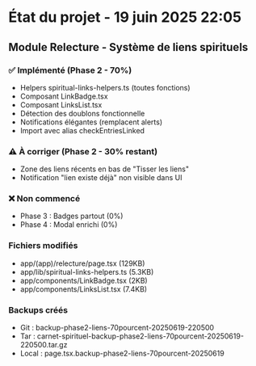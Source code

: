 # État du projet - 19 juin 2025 22:05

## Module Relecture - Système de liens spirituels

### ✅ Implémenté (Phase 2 - 70%)
- Helpers spiritual-links-helpers.ts (toutes fonctions)
- Composant LinkBadge.tsx
- Composant LinksList.tsx  
- Détection des doublons fonctionnelle
- Notifications élégantes (remplacent alerts)
- Import avec alias checkEntriesLinked

### ⚠️ À corriger (Phase 2 - 30% restant)
- Zone des liens récents en bas de "Tisser les liens"
- Notification "lien existe déjà" non visible dans UI

### ❌ Non commencé
- Phase 3 : Badges partout (0%)
- Phase 4 : Modal enrichi (0%)

### Fichiers modifiés
- app/(app)/relecture/page.tsx (129KB)
- app/lib/spiritual-links-helpers.ts (5.3KB) 
- app/components/LinkBadge.tsx (2KB)
- app/components/LinksList.tsx (7.4KB)

### Backups créés
- Git : backup-phase2-liens-70pourcent-20250619-220500
- Tar : carnet-spirituel-backup-phase2-liens-70pourcent-20250619-220500.tar.gz
- Local : page.tsx.backup-phase2-liens-70pourcent-20250619
